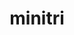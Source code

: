 ---
title: "minitri"
layout: cache
categories: [package, develop]
meta: {"versions": ["1.0"], "compilers": ["gcc@=7.3.1"], "oss": ["amzn2"], "platforms": ["linux"], "targets": ["aarch64", "neoverse_n1", "x86_64_v3"], "stacks": ["aws-ahug", "aws-ahug-aarch64", "root"], "num_specs": 25, "num_specs_by_stack": {"aws-ahug-aarch64": 20, "root": 25, "aws-ahug": 5}}
spec_details: [{"hash": "5yva4o4pvzkxhdgvv7lxkpcwgjg5pngg", "compiler": "gcc@=7.3.1", "versions": ["1.0"], "os": "amzn2", "platform": "linux", "target": "aarch64", "variants": ["build_system=makefile", "+mpi"], "stacks": ["aws-ahug-aarch64", "root"], "size": "-", "tarball": "https://binaries.spack.io/develop/build_cache/linux-amzn2-aarch64/gcc-7.3.1/minitri-1.0/linux-amzn2-aarch64-gcc-7.3.1-minitri-1.0-5yva4o4pvzkxhdgvv7lxkpcwgjg5pngg.spack"}, {"hash": "6rc4ipn5ladx573j2j3euc5bdtpw6576", "compiler": "gcc@=7.3.1", "versions": ["1.0"], "os": "amzn2", "platform": "linux", "target": "aarch64", "variants": ["build_system=makefile", "+mpi"], "stacks": ["aws-ahug-aarch64", "root"], "size": "-", "tarball": "https://binaries.spack.io/develop/build_cache/linux-amzn2-aarch64/gcc-7.3.1/minitri-1.0/linux-amzn2-aarch64-gcc-7.3.1-minitri-1.0-6rc4ipn5ladx573j2j3euc5bdtpw6576.spack"}, {"hash": "k2pnsnngaz6qimq62hf52cd66hv6fmfi", "compiler": "gcc@=7.3.1", "versions": ["1.0"], "os": "amzn2", "platform": "linux", "target": "aarch64", "variants": ["build_system=makefile", "+mpi"], "stacks": ["aws-ahug-aarch64", "root"], "size": "-", "tarball": "https://binaries.spack.io/develop/build_cache/linux-amzn2-aarch64/gcc-7.3.1/minitri-1.0/linux-amzn2-aarch64-gcc-7.3.1-minitri-1.0-k2pnsnngaz6qimq62hf52cd66hv6fmfi.spack"}, {"hash": "hwekysvpgpupxunryb5jobvybntol6vb", "compiler": "gcc@=7.3.1", "versions": ["1.0"], "os": "amzn2", "platform": "linux", "target": "aarch64", "variants": ["build_system=makefile", "+mpi"], "stacks": ["aws-ahug-aarch64", "root"], "size": "-", "tarball": "https://binaries.spack.io/develop/build_cache/linux-amzn2-aarch64/gcc-7.3.1/minitri-1.0/linux-amzn2-aarch64-gcc-7.3.1-minitri-1.0-hwekysvpgpupxunryb5jobvybntol6vb.spack"}, {"hash": "q4fwy6jfid76kyggpmwgn2bxsjmqbr5z", "compiler": "gcc@=7.3.1", "versions": ["1.0"], "os": "amzn2", "platform": "linux", "target": "aarch64", "variants": ["build_system=makefile", "+mpi"], "stacks": ["aws-ahug-aarch64", "root"], "size": "-", "tarball": "https://binaries.spack.io/develop/build_cache/linux-amzn2-aarch64/gcc-7.3.1/minitri-1.0/linux-amzn2-aarch64-gcc-7.3.1-minitri-1.0-q4fwy6jfid76kyggpmwgn2bxsjmqbr5z.spack"}, {"hash": "kj2tf44ev3nooznxfbhfhzvy32gzehv3", "compiler": "gcc@=7.3.1", "versions": ["1.0"], "os": "amzn2", "platform": "linux", "target": "aarch64", "variants": ["build_system=makefile", "+mpi"], "stacks": ["aws-ahug-aarch64", "root"], "size": "-", "tarball": "https://binaries.spack.io/develop/build_cache/linux-amzn2-aarch64/gcc-7.3.1/minitri-1.0/linux-amzn2-aarch64-gcc-7.3.1-minitri-1.0-kj2tf44ev3nooznxfbhfhzvy32gzehv3.spack"}, {"hash": "y7bh5qu3toj32em2abinipj4tqmuvl65", "compiler": "gcc@=7.3.1", "versions": ["1.0"], "os": "amzn2", "platform": "linux", "target": "aarch64", "variants": ["build_system=makefile", "+mpi"], "stacks": ["aws-ahug-aarch64", "root"], "size": "-", "tarball": "https://binaries.spack.io/develop/build_cache/linux-amzn2-aarch64/gcc-7.3.1/minitri-1.0/linux-amzn2-aarch64-gcc-7.3.1-minitri-1.0-y7bh5qu3toj32em2abinipj4tqmuvl65.spack"}, {"hash": "ykw5o4dmcxst2gfsquifiv73j4qsnhyw", "compiler": "gcc@=7.3.1", "versions": ["1.0"], "os": "amzn2", "platform": "linux", "target": "aarch64", "variants": ["build_system=makefile", "+mpi"], "stacks": ["aws-ahug-aarch64", "root"], "size": "-", "tarball": "https://binaries.spack.io/develop/build_cache/linux-amzn2-aarch64/gcc-7.3.1/minitri-1.0/linux-amzn2-aarch64-gcc-7.3.1-minitri-1.0-ykw5o4dmcxst2gfsquifiv73j4qsnhyw.spack"}, {"hash": "dkjo4dhrhen5rahrfmtxousdsgsgonpb", "compiler": "gcc@=7.3.1", "versions": ["1.0"], "os": "amzn2", "platform": "linux", "target": "aarch64", "variants": ["build_system=makefile", "+mpi"], "stacks": ["aws-ahug-aarch64", "root"], "size": "-", "tarball": "https://binaries.spack.io/develop/build_cache/linux-amzn2-aarch64/gcc-7.3.1/minitri-1.0/linux-amzn2-aarch64-gcc-7.3.1-minitri-1.0-dkjo4dhrhen5rahrfmtxousdsgsgonpb.spack"}, {"hash": "apxkpjtamfjwln3zymrwafsnlgoawzdp", "compiler": "gcc@=7.3.1", "versions": ["1.0"], "os": "amzn2", "platform": "linux", "target": "aarch64", "variants": ["build_system=makefile", "+mpi"], "stacks": ["aws-ahug-aarch64", "root"], "size": "-", "tarball": "https://binaries.spack.io/develop/build_cache/linux-amzn2-aarch64/gcc-7.3.1/minitri-1.0/linux-amzn2-aarch64-gcc-7.3.1-minitri-1.0-apxkpjtamfjwln3zymrwafsnlgoawzdp.spack"}, {"hash": "g6qmbpevh33aptpknpvyreessr7wpajh", "compiler": "gcc@=7.3.1", "versions": ["1.0"], "os": "amzn2", "platform": "linux", "target": "neoverse_n1", "variants": ["build_system=makefile", "+mpi"], "stacks": ["aws-ahug-aarch64", "root"], "size": "-", "tarball": "https://binaries.spack.io/develop/build_cache/linux-amzn2-neoverse_n1/gcc-7.3.1/minitri-1.0/linux-amzn2-neoverse_n1-gcc-7.3.1-minitri-1.0-g6qmbpevh33aptpknpvyreessr7wpajh.spack"}, {"hash": "35gzqm4y3uoatlr6exoef37qh6cmelbx", "compiler": "gcc@=7.3.1", "versions": ["1.0"], "os": "amzn2", "platform": "linux", "target": "neoverse_n1", "variants": ["build_system=makefile", "+mpi"], "stacks": ["aws-ahug-aarch64", "root"], "size": "-", "tarball": "https://binaries.spack.io/develop/build_cache/linux-amzn2-neoverse_n1/gcc-7.3.1/minitri-1.0/linux-amzn2-neoverse_n1-gcc-7.3.1-minitri-1.0-35gzqm4y3uoatlr6exoef37qh6cmelbx.spack"}, {"hash": "2hykuhsmn7dn2pzm2ydzewqs7t3g4ojt", "compiler": "gcc@=7.3.1", "versions": ["1.0"], "os": "amzn2", "platform": "linux", "target": "neoverse_n1", "variants": ["build_system=makefile", "+mpi"], "stacks": ["aws-ahug-aarch64", "root"], "size": "-", "tarball": "https://binaries.spack.io/develop/build_cache/linux-amzn2-neoverse_n1/gcc-7.3.1/minitri-1.0/linux-amzn2-neoverse_n1-gcc-7.3.1-minitri-1.0-2hykuhsmn7dn2pzm2ydzewqs7t3g4ojt.spack"}, {"hash": "67rf7sbwvwvnmzmprp4oeqt72dm3q6ic", "compiler": "gcc@=7.3.1", "versions": ["1.0"], "os": "amzn2", "platform": "linux", "target": "neoverse_n1", "variants": ["build_system=makefile", "+mpi"], "stacks": ["aws-ahug-aarch64", "root"], "size": "-", "tarball": "https://binaries.spack.io/develop/build_cache/linux-amzn2-neoverse_n1/gcc-7.3.1/minitri-1.0/linux-amzn2-neoverse_n1-gcc-7.3.1-minitri-1.0-67rf7sbwvwvnmzmprp4oeqt72dm3q6ic.spack"}, {"hash": "63o3zlhhk4aaw3dfjtehai4ovqfw4lsg", "compiler": "gcc@=7.3.1", "versions": ["1.0"], "os": "amzn2", "platform": "linux", "target": "neoverse_n1", "variants": ["build_system=makefile", "+mpi"], "stacks": ["aws-ahug-aarch64", "root"], "size": "-", "tarball": "https://binaries.spack.io/develop/build_cache/linux-amzn2-neoverse_n1/gcc-7.3.1/minitri-1.0/linux-amzn2-neoverse_n1-gcc-7.3.1-minitri-1.0-63o3zlhhk4aaw3dfjtehai4ovqfw4lsg.spack"}, {"hash": "xdp5jxnasddskgt67hylgpqmagujh37x", "compiler": "gcc@=7.3.1", "versions": ["1.0"], "os": "amzn2", "platform": "linux", "target": "neoverse_n1", "variants": ["build_system=makefile", "+mpi"], "stacks": ["aws-ahug-aarch64", "root"], "size": "-", "tarball": "https://binaries.spack.io/develop/build_cache/linux-amzn2-neoverse_n1/gcc-7.3.1/minitri-1.0/linux-amzn2-neoverse_n1-gcc-7.3.1-minitri-1.0-xdp5jxnasddskgt67hylgpqmagujh37x.spack"}, {"hash": "r6mya3asdflhaipwk5s4hnexeny6hc7m", "compiler": "gcc@=7.3.1", "versions": ["1.0"], "os": "amzn2", "platform": "linux", "target": "neoverse_n1", "variants": ["build_system=makefile", "+mpi"], "stacks": ["aws-ahug-aarch64", "root"], "size": "-", "tarball": "https://binaries.spack.io/develop/build_cache/linux-amzn2-neoverse_n1/gcc-7.3.1/minitri-1.0/linux-amzn2-neoverse_n1-gcc-7.3.1-minitri-1.0-r6mya3asdflhaipwk5s4hnexeny6hc7m.spack"}, {"hash": "nz4f55kmjj2ua7xnf6qqywrlb7apoqcz", "compiler": "gcc@=7.3.1", "versions": ["1.0"], "os": "amzn2", "platform": "linux", "target": "neoverse_n1", "variants": ["build_system=makefile", "+mpi"], "stacks": ["aws-ahug-aarch64", "root"], "size": "-", "tarball": "https://binaries.spack.io/develop/build_cache/linux-amzn2-neoverse_n1/gcc-7.3.1/minitri-1.0/linux-amzn2-neoverse_n1-gcc-7.3.1-minitri-1.0-nz4f55kmjj2ua7xnf6qqywrlb7apoqcz.spack"}, {"hash": "qqmk5sviwwysjq4nnwreabkmofqakjq4", "compiler": "gcc@=7.3.1", "versions": ["1.0"], "os": "amzn2", "platform": "linux", "target": "neoverse_n1", "variants": ["build_system=makefile", "+mpi"], "stacks": ["aws-ahug-aarch64", "root"], "size": "-", "tarball": "https://binaries.spack.io/develop/build_cache/linux-amzn2-neoverse_n1/gcc-7.3.1/minitri-1.0/linux-amzn2-neoverse_n1-gcc-7.3.1-minitri-1.0-qqmk5sviwwysjq4nnwreabkmofqakjq4.spack"}, {"hash": "pje2jbjk37gqsufuhkx5zkpz5cl6jfzi", "compiler": "gcc@=7.3.1", "versions": ["1.0"], "os": "amzn2", "platform": "linux", "target": "neoverse_n1", "variants": ["build_system=makefile", "+mpi"], "stacks": ["aws-ahug-aarch64", "root"], "size": "-", "tarball": "https://binaries.spack.io/develop/build_cache/linux-amzn2-neoverse_n1/gcc-7.3.1/minitri-1.0/linux-amzn2-neoverse_n1-gcc-7.3.1-minitri-1.0-pje2jbjk37gqsufuhkx5zkpz5cl6jfzi.spack"}, {"hash": "mvfvksvretawp2o2jctfnwiderdmzn6m", "compiler": "gcc@=7.3.1", "versions": ["1.0"], "os": "amzn2", "platform": "linux", "target": "x86_64_v3", "variants": ["build_system=makefile", "+mpi"], "stacks": ["aws-ahug", "root"], "size": "-", "tarball": "https://binaries.spack.io/develop/build_cache/linux-amzn2-x86_64_v3/gcc-7.3.1/minitri-1.0/linux-amzn2-x86_64_v3-gcc-7.3.1-minitri-1.0-mvfvksvretawp2o2jctfnwiderdmzn6m.spack"}, {"hash": "5kpzcvfqmgg5dri4zpilmcogeqammbot", "compiler": "gcc@=7.3.1", "versions": ["1.0"], "os": "amzn2", "platform": "linux", "target": "x86_64_v3", "variants": ["build_system=makefile", "+mpi"], "stacks": ["aws-ahug", "root"], "size": "-", "tarball": "https://binaries.spack.io/develop/build_cache/linux-amzn2-x86_64_v3/gcc-7.3.1/minitri-1.0/linux-amzn2-x86_64_v3-gcc-7.3.1-minitri-1.0-5kpzcvfqmgg5dri4zpilmcogeqammbot.spack"}, {"hash": "exqjde7zd54fy7tbvca3nvcbou72lwt4", "compiler": "gcc@=7.3.1", "versions": ["1.0"], "os": "amzn2", "platform": "linux", "target": "x86_64_v3", "variants": ["build_system=makefile", "+mpi"], "stacks": ["aws-ahug", "root"], "size": "-", "tarball": "https://binaries.spack.io/develop/build_cache/linux-amzn2-x86_64_v3/gcc-7.3.1/minitri-1.0/linux-amzn2-x86_64_v3-gcc-7.3.1-minitri-1.0-exqjde7zd54fy7tbvca3nvcbou72lwt4.spack"}, {"hash": "mavpn5wmn5lgkvub5qr4xbzydbs3sfl7", "compiler": "gcc@=7.3.1", "versions": ["1.0"], "os": "amzn2", "platform": "linux", "target": "x86_64_v3", "variants": ["build_system=makefile", "+mpi"], "stacks": ["aws-ahug", "root"], "size": "-", "tarball": "https://binaries.spack.io/develop/build_cache/linux-amzn2-x86_64_v3/gcc-7.3.1/minitri-1.0/linux-amzn2-x86_64_v3-gcc-7.3.1-minitri-1.0-mavpn5wmn5lgkvub5qr4xbzydbs3sfl7.spack"}, {"hash": "p5wq3l22zjqnzic6hxheirvarxrmbo65", "compiler": "gcc@=7.3.1", "versions": ["1.0"], "os": "amzn2", "platform": "linux", "target": "x86_64_v3", "variants": ["build_system=makefile", "+mpi"], "stacks": ["aws-ahug", "root"], "size": "-", "tarball": "https://binaries.spack.io/develop/build_cache/linux-amzn2-x86_64_v3/gcc-7.3.1/minitri-1.0/linux-amzn2-x86_64_v3-gcc-7.3.1-minitri-1.0-p5wq3l22zjqnzic6hxheirvarxrmbo65.spack"}]
---